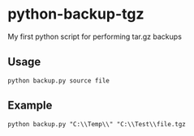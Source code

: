 # python-backup-tgz
My first python script for performing tar.gz backups

## Usage

    python backup.py source file

## Example

    python backup.py "C:\\Temp\\" "C:\\Test\\file.tgz 
